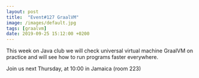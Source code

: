 ```yaml
---
layout: post
title:  "Event#127 GraalVM"
image: /images/default.jpg
tags: [graalvm]
date: 2019-09-25 15:12:00 +0200
---
```


This week on Java club we will check universal virtual machine GraalVM on practice and will see how to run programs faster everywhere.[]()

Join us next Thursday, at 10:00 in Jamaica (room 223)
